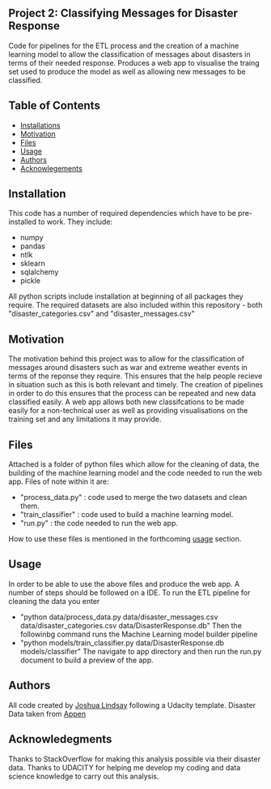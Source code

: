 ## Project 2: Classifying Messages for Disaster Response
Code for pipelines for the ETL process and the creation of a machine learning model to allow the classification of messages about disasters in terms of their needed response. Produces a web app to visualise the traing set used to produce the model as well as allowing new messages to be classified. 

Table of Contents 
---

- [Installations](#installation)
- [Motivation](#motivation)
- [Files](#files)
- [Usage](#Usage)
- [Authors](#authors)
- [Acknowlegements](#acknowledgements) 

## Installation
This code has a number of required dependencies which have to be pre-installed to work. They include:

- numpy
- pandas
- ntlk
- sklearn
- sqlalchemy
- pickle

All python scripts include installation at beginning of all packages they require. The required datasets are also included within this repository - both "disaster_categories.csv" and "disaster_messages.csv"

## Motivation 
The motivation behind this project was to allow for the classification of messages around disasters such as war and extreme weather events in terms of the reponse they require. This ensures that the help people recieve in situation such as this is both relevant and timely. The creation of pipelines in order to do this ensures that the process can be repeated and new data classified easily. A web app allows both new classifcations to be made easily for a non-technical user as well as providing visualisations on the training set and any limitations it may provide. 

## Files 
Attached is a folder of python files which allow for the cleaning of data, the building of the machine learning model and the code needed to run the web app. Files of note within it are: 

- "process_data.py" : code used to merge the two datasets and clean them.
- "train_classifier" : code used to build a machine learning model.
- "run.py" : the  code needed to run the web app.

How to use these files is mentioned in the forthcoming [usage](#Usage)  section.

## Usage 
In order to be able to use the above files and produce the web app. A number of steps should be followed on a IDE. To run the ETL pipeline for cleaning the data you enter 
- "python data/process_data.py data/disaster_messages.csv data/disaster_categories.csv data/DisasterResponse.db"
Then the followinbg command runs the Machine Learning model builder pipeline
- "python models/train_classifier.py data/DisasterResponse.db models/classifier"
The navigate to app directory and then run the run.py document to build a preview of the app.

## Authors

All code created by [Joshua Lindsay](https://github.com/josh-lindsay2023) following a Udacity template. 
Disaster Data taken from [Appen](https://appen.com/)

## Acknowledegments

Thanks to StackOverflow for making this analysis possible via their disaster data. Thanks to UDACITY for helping me develop my coding and data science knowledge to carry out this analysis. 
